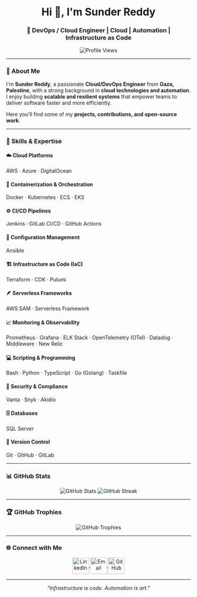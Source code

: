 <!-- Header Section -->
<h1 align="center">Hi 👋, I'm Sunder Reddy</h1>
<h3 align="center">🚀 DevOps / Cloud Engineer | Cloud | Automation | Infrastructure as Code</h3>

<p align="center">
  <img src="https://komarev.com/ghpvc/?username=sunderreddy93&label=Profile%20views&color=0e75b6&style=flat" alt="Profile Views" />
</p>

---

### 💫 About Me

I'm **Sunder Reddy**, a passionate **Cloud/DevOps Engineer** from **Gaza, Palestine**, with a strong background in **cloud technologies and automation**.  
I enjoy building **scalable and resilient systems** that empower teams to deliver software faster and more efficiently.  

Here you'll find some of my **projects, contributions, and open-source work**.  

---

### 🧰 Skills & Expertise

#### ☁️ **Cloud Platforms**
AWS · Azure · DigitalOcean

#### 🧩 **Containerization & Orchestration**
Docker · Kubernetes · ECS · EKS

#### ⚙️ **CI/CD Pipelines**
Jenkins · GitLab CI/CD · GitHub Actions

#### 🧱 **Configuration Management**
Ansible

#### 🏗️ **Infrastructure as Code (IaC)**
Terraform · CDK · Pulumi

#### 🪶 **Serverless Frameworks**
AWS SAM · Serverless Framework

#### 📈 **Monitoring & Observability**
Prometheus · Grafana · ELK Stack · OpenTelemetry (OTel) · Datadog · Middleware · New Relic

#### 💻 **Scripting & Programming**
Bash · Python · TypeScript · Go (Golang) · Taskfile

#### 🔐 **Security & Compliance**
Vanta · Snyk · Akidio

#### 🗄️ **Databases**
SQL Server

#### 🧭 **Version Control**
Git · GitHub · GitLab

---

### 📊 GitHub Stats

<p align="center">
  <img src="https://github-readme-stats.vercel.app/api?username=sunderreddy93&show_icons=true&theme=tokyonight" alt="GitHub Stats" />
  <img src="https://github-readme-streak-stats.herokuapp.com/?user=sunderreddy93&theme=tokyonight" alt="GitHub Streak" />
</p>

---

### 🏆 GitHub Trophies

<p align="center">
  <img src="https://github-profile-trophy.vercel.app/?username=sunderreddy93&theme=algolia&margin-w=15&margin-h=15" alt="GitHub Trophies" />
</p>

---

### 🌐 Connect with Me

<p align="center">
  <a href="https://www.linkedin.com/in/sunderreddy93/" target="_blank">
    <img align="center" src="https://skillicons.dev/icons?i=linkedin" alt="LinkedIn" height="45" width="45" />
  </a>
  <a href="mailto:sunderreddy93@gmail.com" target="_blank">
    <img align="center" src="https://skillicons.dev/icons?i=gmail" alt="Email" height="45" width="45" />
  </a>
  <a href="https://github.com/sunderreddy93" target="_blank">
    <img align="center" src="https://skillicons.dev/icons?i=github" alt="GitHub" height="45" width="45" />
  </a>
</p>

---

<p align="center">
  <i>“Infrastructure is code. Automation is art.”</i>  
</p>
